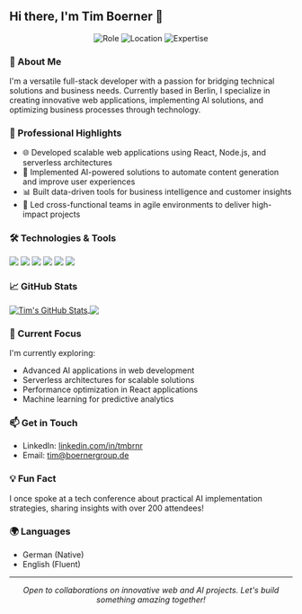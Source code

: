 ## Hi there, I'm Tim Boerner 👋

<p align="center">
  <img src="https://img.shields.io/badge/Role-Full%20Stack%20Developer-blue" alt="Role">
  <img src="https://img.shields.io/badge/Location-Berlin-green" alt="Location">
  <img src="https://img.shields.io/badge/Expertise-Web%20Dev%20%7C%20AI%20%7C%20CRM-orange" alt="Expertise">
</p>

### 🚀 About Me

I'm a versatile full-stack developer with a passion for bridging technical solutions and business needs. Currently based in Berlin, I specialize in creating innovative web applications, implementing AI solutions, and optimizing business processes through technology.

### 💼 Professional Highlights

- 🌐 Developed scalable web applications using React, Node.js, and serverless architectures
- 🧠 Implemented AI-powered solutions to automate content generation and improve user experiences
- 📊 Built data-driven tools for business intelligence and customer insights
- 🚀 Led cross-functional teams in agile environments to deliver high-impact projects

### 🛠️ Technologies & Tools

![](https://img.shields.io/badge/Frontend-React-informational?style=flat&logo=react&logoColor=white&color=2bbc8a)
![](https://img.shields.io/badge/Backend-Node.js-informational?style=flat&logo=node.js&logoColor=white&color=2bbc8a)
![](https://img.shields.io/badge/Database-MongoDB-informational?style=flat&logo=mongodb&logoColor=white&color=2bbc8a)
![](https://img.shields.io/badge/Database-SQL-informational?style=flat&logo=postgresql&logoColor=white&color=2bbc8a)
![](https://img.shields.io/badge/Cloud-GCP-informational?style=flat&logo=google-cloud&logoColor=white&color=2bbc8a)
![](https://img.shields.io/badge/AI-OpenAI%20API-informational?style=flat&logo=openai&logoColor=white&color=2bbc8a)


### 📈 GitHub Stats

<a href="https://github.com/TmBrnr">
  <img align="center" src="https://github-readme-stats.vercel.app/api?username=TmBrnr&show_icons=true&line_height=27&count_private=true&title_color=ffffff&text_color=c9cacc&icon_color=2bbc8a&bg_color=1d1f21" alt="Tim's GitHub Stats" />
</a>

<a href="https://github.com/TmBrnr">
  <img align="center" src="https://github-readme-stats.vercel.app/api/top-langs/?username=TmBrnr" />
</a>


### 🌱 Current Focus

I'm currently exploring:

- Advanced AI applications in web development
- Serverless architectures for scalable solutions
- Performance optimization in React applications
- Machine learning for predictive analytics

### 📫 Get in Touch

- LinkedIn: [linkedin.com/in/tmbrnr](https://linkedin.com/in/tmbrnr)
- Email: tim@boernergroup.de

### 💡 Fun Fact

I once spoke at a tech conference about practical AI implementation strategies, sharing insights with over 200 attendees!

### 🌍 Languages

- German (Native)
- English (Fluent)

---

<p align="center">
  <i>Open to collaborations on innovative web and AI projects. Let's build something amazing together!</i>
</p>
